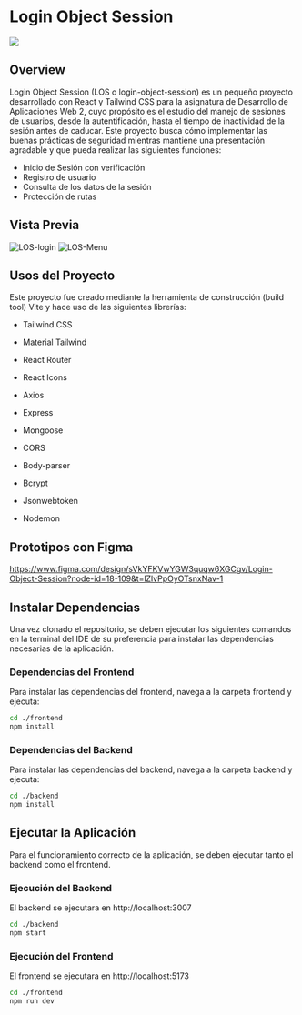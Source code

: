 # Login Object Session

<img src="https://img.shields.io/badge/STATUS-DEVELOPING%20-green">

## Overview

Login Object Session (LOS o login-object-session) es un pequeño proyecto desarrollado con React y Tailwind CSS para la asignatura de Desarrollo de Aplicaciones Web 2, cuyo propósito es el estudio del manejo de sesiones de usuarios, desde la autentificación, hasta el tiempo de inactividad de la sesión antes de caducar. Este proyecto busca cómo implementar las buenas prácticas de seguridad mientras mantiene una presentación agradable y que pueda realizar las siguientes funciones:

- Inicio de Sesión con verificación
- Registro de usuario
- Consulta de los datos de la sesión
- Protección de rutas

## Vista Previa

![LOS-login](https://github.com/G-Mann00/login-object-session/assets/103607877/9f73a50f-0f73-49ad-8f22-f789f28d7163)
![LOS-Menu](https://github.com/G-Mann00/login-object-session/assets/103607877/35397abe-3176-4487-9e7c-03a8721e12ad)

## Usos del Proyecto

Este proyecto fue creado mediante la herramienta de construcción (build tool) Vite y hace uso de las siguientes librerías:

- Tailwind CSS
- Material Tailwind
- React Router
- React Icons
- Axios
- Express

- Mongoose
- CORS
- Body-parser
- Bcrypt
- Jsonwebtoken
- Nodemon

## Prototipos con Figma

https://www.figma.com/design/sVkYFKVwYGW3quqw6XGCgv/Login-Object-Session?node-id=18-109&t=lZlvPpOyOTsnxNav-1

## Instalar Dependencias

Una vez clonado el repositorio, se deben ejecutar los siguientes comandos en la terminal del IDE de su preferencia para instalar las dependencias necesarias de la aplicación.

### Dependencias del Frontend

Para instalar las dependencias del frontend, navega a la carpeta frontend y ejecuta:

```bash
cd ./frontend
npm install
```

### Dependencias del Backend

Para instalar las dependencias del backend, navega a la carpeta backend y ejecuta:

```bash
cd ./backend
npm install
```

## Ejecutar la Aplicación

Para el funcionamiento correcto de la aplicación, se deben ejecutar tanto el backend como el frontend.

### Ejecución del Backend

El backend se ejecutara en http://localhost:3007

```bash
cd ./backend
npm start
```

### Ejecución del Frontend

El frontend se ejecutara en http://localhost:5173

```bash
cd ./frontend
npm run dev
```
